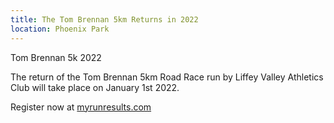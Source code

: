 ```yaml
---
title: The Tom Brennan 5km Returns in 2022
location: Phoenix Park
---
```

Tom Brennan 5k 2022

The return of the Tom Brennan 5km Road Race run by Liffey Valley Athletics Club will take place on January 1st 2022.

Register now at [myrunresults.com](https://www.myrunresults.com/events/tom_brennan_new_year's_day_5k/4255/details)
